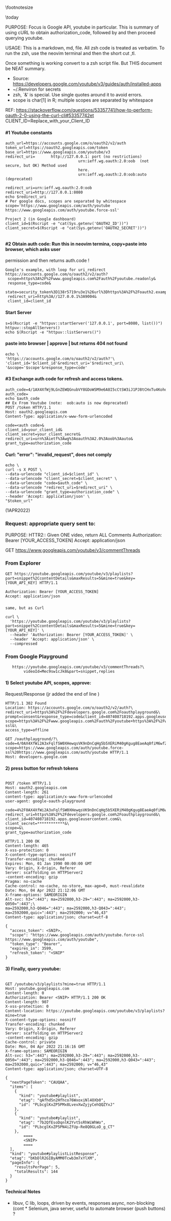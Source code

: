
\footnotesize

\today
	
 PURPOSE:		Focus is Google API, youtube in particular. This is summary of
 using cURL to obtain authorization_code, followed by and then proceed querying youtube.

 USAGE:	This is a markdown, md, file.   All zsh code is treated as verbatim.
 To run the zsh, use the neovim terminal and then the short cut ,tl.

 Once something is working convert to a zsh script file.
 But THIS document be NEAT summary.


  *  Source:  https://developers.google.com/youtube/v3/guides/auth/installed-apps
  *  ~/.Renviron for secrets
  *  zsh, `&' is special.  Use single quotes around it to avoid errors.
  *  scope is char[1] in R; multiple scopes are separated by whitespace

REF:  https://stackoverflow.com/questions/53357741/how-to-perform-oauth-2-0-using-the-curl-cli#53357742et CLIENT_ID=Replace_with_your_Client_ID

#### #1  Youtube constants
```
auth_url=https://accounts.google.com/o/oauth2/v2/auth
token_url=https://oauth2.googleapis.com/token 
base_url=https://www.googleapis.com/youtube/v3
redirect_uri=		http://127.0.0.1: port (no restrictions)
								urn:ieff.wg.oauth:2.0:oob  (not secure, but OK) Method used
								here.
								urn:ieff.wg.oauth:2.0:oob:auto (deprecated)
							
redirect_uri=urn:ieff.wg.oauth:2.0:oob 
redirect_uri=http://127.0.0.1:8080
echo $redirect_uri
# Per google docs, scopes are separated by whitespace
scope='https://www.googleapis.com/auth/youtube https://www.googleapis.com/auth/youtube.force-ssl'	

Project 2 (in Google dashboard)
client_id=$(Rscript -e "cat(Sys.getenv('OAUTH2_ID'))")
client_secret=$(Rscript -e "cat(Sys.getenv('OAUTH2_SECRET'))")


```

####	#2  Obtain auth code:  Run this in neovim termina, copy+paste into browser, which asks user
permission and then returns auth.code !
```
Google's example, with loop for uri_redirect
https://accounts.google.com/o/oauth2/v2/auth?
 scope=https%3A%2F%2Fwww.googleapis.com%2Fauth%2Fyoutube.readonly&
 response_type=code&
 state=security_token%3D138r5719ru3e1%26url%3Dhttps%3A%2F%2Foauth2.example.com%2Ftoken&
 redirect_uri=http%3A//127.0.0.1%3A9004&
 client_id=client_id
```
#### Start Server
```
s=$(Rscript -e "httpuv::startServer('127.0.0.1', port=8080, list())")
httpuv::stopAllServers()
echo $(Rscript -e "httpuv::listServers()")
```
#### paste into browser | approve | but returns 404 not found
```
echo \
'https://accounts.google.com/o/oauth2/v2/auth?'\
'client_id='$client_id'&redirect_uri='$redirect_uri\
'&scope='$scope'&response_type=code'
```

####	#3  Exchange auth code for refresh and access tokens.
```
auth_code=4/1AX4XfWj9LGnZEWQGnubVY8GDoWSM9e6A8I5cCtSW3iJ1PJ8tCHxTu4KohoU
auth_code=
echo $auth_code
## Ex From Youtube (note:  oob:auto is now deprecated)
POST /token HTTP/1.1
Host: oauth2.googleapis.com
Content-Type: application/x-www-form-urlencoded

code=<auth code>&
client_id=your_client_id&
client_secret=your_client_secret&
redirect_uri=urn%3Aietf%3Awg%3Aoauth%3A2.0%3Aoob%3Aauto&
grant_type=authorization_code
```


#### Curl:		"error": "invalid_request", does not comply
```
echo \
curl -s X POST \
--data-urlencode "client_id=$client_id" \
--data-urlencode "client_secret=$client_secret" \
--data-urlencode "code=$auth_code" \
--data-urlencode "redirect_uri=$redirect_uri" \
--data-urlencode "grant_type=authorization_code" \
--header 'Accept: application/json' \
"$token_url"
```


(1APR2022)


### Request:  appropriate query sent to:
PURPOSE:    HTTR2::  Given ONE video,  return ALL Comments 
Authorization: Bearer [YOUR_ACCESS_TOKEN]
Accept: application/json

GET https://www.googleapis.com/youtube/v3/commentThreads 


### From Explorer
```
GET https://youtube.googleapis.com/youtube/v3/playlists?part=snippet%2CcontentDetails&maxResults=5&mine=true&key=[YOUR_API_KEY] HTTP/1.1

Authorization: Bearer [YOUR_ACCESS_TOKEN]
Accept: application/json
```

###
```
same, but as Curl
    
curl \
  'https://youtube.googleapis.com/youtube/v3/playlists?part=snippet%2CcontentDetails&maxResults=5&mine=true&key=[YOUR_API_KEY]' \
  --header 'Authorization: Bearer [YOUR_ACCESS_TOKEN]' \
  --header 'Accept: application/json' \
  --compressed
```




###   From Google Playground
```
   https://youtube.googleapis.com/youtube/v3/commentThreads?\
		videoId=Mec9sw1cJk8&part=snippet,replies
```

#### 1) Select youtube API, scopes, approve: 
Request/Response (jr added the end of line \)
```  
HTTP/1.1 302 Found
Location: https://accounts.google.com/o/oauth2/v2/auth?\
redirect_uri=https%3A%2F%2Fdevelopers.google.com%2Foauthplayground&\
prompt=consent&response_type=code&client_id=407408718192.apps.googleusercontent.com&\
scope=https%3A%2F%2Fwww.googleapis.com%2Fauth%2Fyoutube+https%3A%2F%2Fwww.googleapis.com%2Fauth%2Fyoutube.force-ssl&\
access_type=offline

GET /oauthplayground/?\
code=4/0AX4XfWi2A3xFqlfSW0XHewqsVK9nDnCqHg5b5XERiM40gKgug8EaeAq0fiM6wfZ1FPSQJg&\
scope=https://www.googleapis.com/auth/youtube.force-ssl%20https://www.googleapis.com/auth/youtube HTTP/1.1
Host: developers.google.com

```


#### 2) press button for refresh tokens
```

POST /token HTTP/1.1
Host: oauth2.googleapis.com
Content-length: 261
content-type: application/x-www-form-urlencoded
user-agent: google-oauth-playground

code=4%2F0AX4XfWi2A3xFqlfSW0XHewqsVK9nDnCqHg5b5XERiM40gKgug8EaeAq0fiM6wfZ1FPSQJg&\
redirect_uri=https%3A%2F%2Fdevelopers.google.com%2Foauthplayground&\
client_id=407408718192.apps.googleusercontent.com&\
client_secret=************&\
scope=&\
grant_type=authorization_code

HTTP/1.1 200 OK
Content-length: 465
X-xss-protection: 0
X-content-type-options: nosniff
Transfer-encoding: chunked
Expires: Mon, 01 Jan 1990 00:00:00 GMT
Vary: Origin, X-Origin, Referer
Server: scaffolding on HTTPServer2
-content-encoding: gzip
Pragma: no-cache
Cache-control: no-cache, no-store, max-age=0, must-revalidate
Date: Mon, 04 Apr 2022 21:12:06 GMT
X-frame-options: SAMEORIGIN
Alt-svc: h3=":443"; ma=2592000,h3-29=":443"; ma=2592000,h3-Q050=":443";\
ma=2592000,h3-Q046=":443"; ma=2592000,h3-Q043=":443"; ma=2592000,quic=":443"; ma=2592000; v="46,43"
Content-type: application/json; charset=utf-8

{
  "access_token": <SNIP>, 
  "scope": "https://www.googleapis.com/auth/youtube.force-ssl https://www.googleapis.com/auth/youtube", 
  "token_type": "Bearer", 
  "expires_in": 3599, 
  "refresh_token": "<SNIP"
}

```

#### 3) Finally, query youtube:
```

GET /youtube/v3/playlists?mine=true HTTP/1.1
Host: youtube.googleapis.com
Content-length: 0
Authorization: Bearer <SNIP> HTTP/1.1 200 OK
Content-length: 907
X-xss-protection: 0
Content-location: https://youtube.googleapis.com/youtube/v3/playlists?mine=true
X-content-type-options: nosniff
Transfer-encoding: chunked
Vary: Origin, X-Origin, Referer
Server: scaffolding on HTTPServer2
-content-encoding: gzip
Cache-control: private
Date: Mon, 04 Apr 2022 21:16:16 GMT
X-frame-options: SAMEORIGIN
Alt-svc: h3=":443"; ma=2592000,h3-29=":443"; ma=2592000,h3-Q050=":443"; ma=2592000,h3-Q046=":443"; ma=2592000,h3-Q043=":443"; ma=2592000,quic=":443"; ma=2592000; v="46,43"
Content-type: application/json; charset=UTF-8

{
  "nextPageToken": "CAUQAA", 
  "items": [
    {
      "kind": "youtube#playlist", 
      "etag": "qAfhdSn2Hfhco76WxoxiNl4OXb0", 
      "id": "PLbcglKxZP5PMx8LvevXwZyjyCehQQZYxJ"
    }, 
    {
      "kind": "youtube#playlist", 
      "etag": "7b2QfEsoDqnlK2Yvt5sRhWiWhWo", 
      "id": "PLbcglKxZP5PN4iZfUp-Re8Q0GLoD_g_CT"
    }, 
		====
		<SNIP>
		====
  ], 
  "kind": "youtube#playlistListResponse", 
  "etag": "bKbDlR2GIByAMM0Tcwb3m7xYlXM", 
  "pageInfo": {
    "resultsPerPage": 5, 
    "totalResults": 144
  }
}

```
####  Technical Notes
  *  libuv, C lib, loops, driven by events, responses async, non-blocking
		 (cont
	*  Selenium, java server, useful to automate browser (push buttons) ?

